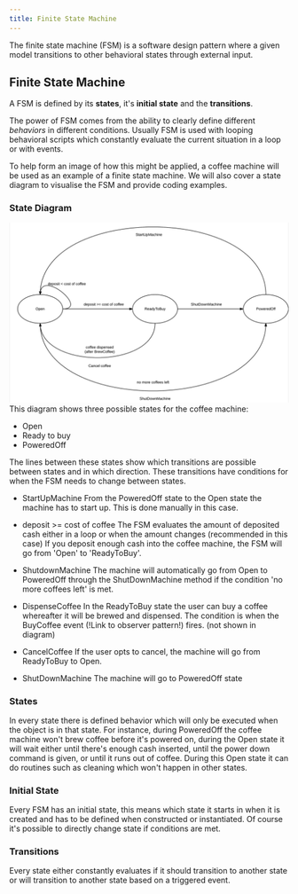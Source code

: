 ```yaml
---
title: Finite State Machine
---
```

The finite state machine (FSM) is a software design pattern where a given model transitions to other behavioral states through external input.

## Finite State Machine
A FSM is defined by its **states**, it's **initial state** and the **transitions**.

The power of FSM comes from the ability to clearly define different *behaviors* in different conditions. Usually FSM is used with looping behavioral scripts which constantly evaluate the current situation in a loop or with events.

To help form an image of how this might be applied, a coffee machine will be used as an example of a finite state machine. We will also cover a state diagram to visualise the FSM and provide coding examples. 

### State Diagram
![Coffee machine finite state machine diagram](https://raw.githubusercontent.com/arunma/blogimages/master/AkkaFSM/CoffeeMachineFSM.png)
This diagram shows three possible states for the coffee machine:
- Open
- Ready to buy
- PoweredOff

The lines between these states show which transitions are possible between states and in which direction. These transitions have conditions for when the FSM needs to change between states.
- StartUpMachine
From the PoweredOff state to the Open state the machine has to start up. This is done manually in this case.

- deposit >= cost of coffee
The FSM evaluates the amount of deposited cash either in a loop or when the amount changes (recommended in this case)
If you deposit enough cash into the coffee machine, the FSM will go from 'Open' to 'ReadyToBuy'.

- ShutdownMachine
The machine will automatically go from Open to PoweredOff through the ShutDownMachine method if the condition 'no more coffees left' is met.

- DispenseCoffee
In the ReadyToBuy state the user can buy a coffee whereafter it will be brewed and dispensed. The condition is when the BuyCoffee event (!Link to observer pattern!) fires. (not shown in diagram)

- CancelCoffee
If the user opts to cancel, the machine will go from ReadyToBuy to Open.

- ShutDownMachine
The machine will go to PoweredOff state

### States
In every state there is defined behavior which will only be executed when the object is in that state. For instance, during PoweredOff the coffee machine won't brew coffee before it's powered on, during the Open state it will wait either until there's enough cash inserted, until the power down command is given, or until it runs out of coffee. During this Open state it can do routines such as cleaning which won't happen in other states.

### Initial State
Every FSM has an initial state, this means which state it starts in when it is created and has to be defined when constructed or instantiated. Of course it's possible to directly change state if conditions are met.

### Transitions
Every state either constantly evaluates if it should transition to another state or will transition to another state based on a triggered event.
